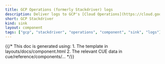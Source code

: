 ```yaml
---
title: GCP Operations (formerly Stackdriver) logs
description: Deliver logs to GCP's [Cloud Operations](https://cloud.google.com/products/operations) suite
short: GCP Stackdriver
kind: sink
layout: component
tags: ["gcp", "stackdriver", "operations", "component", "sink", "logs"]
---
```


{{/* This doc is generated using:
     1. The template in layouts/docs/component.html
     2. The relevant CUE data in cue/reference/components/... */}}
